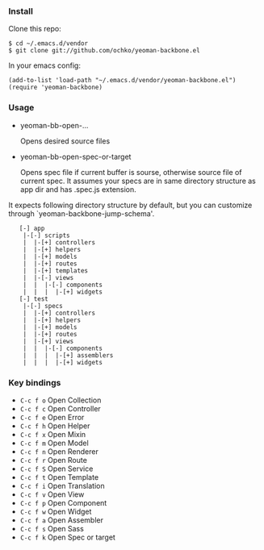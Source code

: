 ### Install

Clone this repo:

```shell
$ cd ~/.emacs.d/vendor
$ git clone git://github.com/ochko/yeoman-backbone.el
```

In your emacs config:

```elisp
(add-to-list 'load-path "~/.emacs.d/vendor/yeoman-backbone.el")
(require 'yeoman-backbone)
```
### Usage

- yeoman-bb-open-...

   Opens desired source files

- yeoman-bb-open-spec-or-target

   Opens spec file if current buffer is sourse, otherwise source file
   of current spec. It assumes your specs are in same directory structure
   as app dir and has .spec.js extension.

It expects following directory structure by default, but you can customize
through `yeoman-backbone-jump-schema'.

```
   [-] app
    |-[-] scripts
    |  |-[+] controllers
    |  |-[+] helpers
    |  |-[+] models
    |  |-[+] routes
    |  |-[+] templates
    |  |-[-] views
    |  |  |-[-] components
    |  |  |  |-[+] widgets
   [-] test
    |-[-] specs
    |  |-[+] controllers
    |  |-[+] helpers
    |  |-[+] models
    |  |-[+] routes
    |  |-[+] views
    |  |  |-[-] components
    |  |  |  |-[+] assemblers
    |  |  |  |-[+] widgets
```

### Key bindings

- `C-c f o` Open Collection
- `C-c f c` Open Controller
- `C-c f e` Open Error
- `C-c f h` Open Helper
- `C-c f x` Open Mixin
- `C-c f m` Open Model
- `C-c f n` Open Renderer
- `C-c f r` Open Route
- `C-c f S` Open Service
- `C-c f t` Open Template
- `C-c f i` Open Translation
- `C-c f v` Open View
- `C-c f p` Open Component
- `C-c f w` Open Widget
- `C-c f a` Open Assembler
- `C-c f s` Open Sass
- `C-c f k` Open Spec or target

